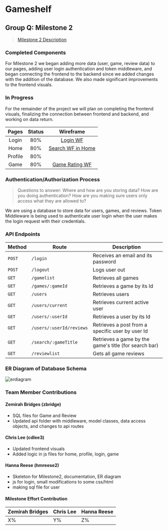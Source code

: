 # Gameshelf
## Group Q: Milestone 2
> [Milestone 2 Description](https://github.ncsu.edu/engr-csc342/2024Spring-Course/blob/main/Project/Milestone2.md)

### Completed Components
For Milestone 2 we began adding more data (user, game, review data) to our pages, adding user login authentication and token middleware, and began connecting the frontend to the backend since we added changes with the addition of the database. We also made significant improvements to the frontend visuals. 

### In Progress
For the remainder of the project we will plan on completing the frontend visuals, finalizing the connection between frontend and backend, and working on data return.

Pages | Status | Wireframe
:----:|:------:|:---------:
Login | 80%    | [Login WF](https://github.ncsu.edu/engr-csc342/csc342-2024Spring-GroupQ/blob/main/Proposal/Wireframes/Log%20In.png)
Home  | 80%    | [Search WF in Home](https://github.ncsu.edu/engr-csc342/csc342-2024Spring-GroupQ/blob/main/Proposal/Wireframes/Search.png)
Profile | 80%  |
Game | 80% | [Game Rating WF](https://github.ncsu.edu/engr-csc342/csc342-2024Spring-GroupQ/blob/main/Proposal/Wireframes/Leave%20Review.png)

### Authentication/Authorization Process
> Questions to answer: Where and how are you storing data? How are you doing authentication? How are you making sure users only access what they are allowed to?
  
We are using a database to store data for users, games, and reviews. Token Middleware is being used to authenticate user login when the user makes the login request with their credentials.

### API Endpoints

Method | Route                 | Description
------ | --------------------- | ---------
`POST` | `/login`              | Receives an email and its password
`POST` | `/logout`              | Logs user out
`GET` | `/gamelist`           | Retrieves all games
`GET` | `/games/:gameId`           | Retrieves a game by its Id
`GET`  | `/users`              | Retrieves users 
`GET`  | `/users/current`              | Retrieves current active user 
`GET`  | `/users/:userId`      | Retrieves a user by its Id
`GET`  | `/users/:userId/reviews`      | Retrieves a post from a specific user by user Id
`GET`  | `/search/:gameTitle`      | Retrieves a game by the game's title (for search bar)
`GET`  | `/reviewlist`      | Gets all game reviews


### ER Diagram of Database Schema
![erdiagram](https://github.ncsu.edu/engr-csc342/csc342-2024Spring-GroupQ/blob/main/Milestone2/erdiagram.drawio.png?raw=true)

### Team Member Contributions

#### Zemirah Bridges (zbridge)

* SQL files for Game and Review
* Updated api folder with middleware, model classes, data access objects, and changes to api routes

#### Chris Lee (cdlee3)

* Updated frontend visuals
* Added logic in js files for home, profile, login, game

#### Hanna Reese (hmreese2)

* Skeleton for Milestone2, documentation, ER diagram
* js for login, small modifications to some css/html
* making sql file for user

#### Milestone Effort Contribution

Zemirah Bridges | Chris Lee | Hanna Reese
------------- | ------------- | --------------
X%            | Y%            | Z%
